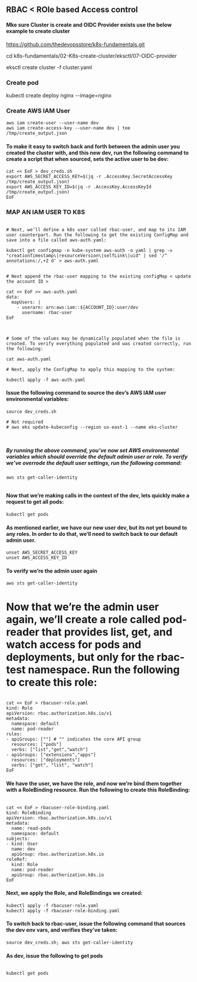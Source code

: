 ## RBAC < ROle based Access control

#### Mke sure Cluster is create and OIDC Provider exists use the below example to create cluster

https://github.com/thedevopsstore/k8s-fundamentals.git

cd k8s-fundamentals/02-K8s-create-cluster/eksctl/07-OIDC-provider

eksctl create cluster -f cluster.yaml

### Create pod

kubectl create deploy nginx --image=nginx


### Create AWS IAM User

```
aws iam create-user --user-name dev
aws iam create-access-key --user-name dev | tee /tmp/create_output.json
```
#### To make it easy to switch back and forth between the admin user you created the cluster with, and this new dev, run the following command to create a script that when sourced, sets the active user to be dev:
```
cat << EoF > dev_creds.sh
export AWS_SECRET_ACCESS_KEY=$(jq -r .AccessKey.SecretAccessKey /tmp/create_output.json)
export AWS_ACCESS_KEY_ID=$(jq -r .AccessKey.AccessKeyId /tmp/create_output.json)
EoF
```


### MAP AN IAM USER TO K8S

```

# Next, we’ll define a k8s user called rbac-user, and map to its IAM user counterpart. Run the following to get the existing ConfigMap and save into a file called aws-auth.yaml:

kubectl get configmap -n kube-system aws-auth -o yaml | grep -v "creationTimestamp\|resourceVersion\|selfLink\|uid" | sed '/^  annotations:/,+2 d' > aws-auth.yaml


# Next append the rbac-user mapping to the existing configMap < update the account ID >

cat << EoF >> aws-auth.yaml
data:
  mapUsers: |
    - userarn: arn:aws:iam::${ACCOUNT_ID}:user/dev
      username: rbac-user
EoF



# Some of the values may be dynamically populated when the file is created. To verify everything populated and was created correctly, run the following:

cat aws-auth.yaml

# Next, apply the ConfigMap to apply this mapping to the system:

kubectl apply -f aws-auth.yaml

```


#### Issue the following command to source the dev’s AWS IAM user environmental variables:

```
source dev_creds.sh

# Not required
# aws eks update-kubeconfig --region us-east-1 --name eks-cluster



```

##### By running the above command, you’ve now set AWS environmental variables which should override the default admin user or role. To verify we’ve overrode the default user settings, run the following command:

```
aws sts get-caller-identity


```

#### Now that we’re making calls in the context of the dev, lets quickly make a request to get all pods:

```
kubectl get pods

```

#### As mentioned earlier, we have our new user dev, but its not yet bound to any roles. In order to do that, we’ll need to switch back to our default admin user.

```
unset AWS_SECRET_ACCESS_KEY
unset AWS_ACCESS_KEY_ID

```

#### To verify we’re the admin user again

```
aws sts get-caller-identity

```

# Now that we’re the admin user again, we’ll create a role called pod-reader that provides list, get, and watch access for pods and deployments, but only for the rbac-test namespace. Run the following to create this role:

```

cat << EoF > rbacuser-role.yaml
kind: Role
apiVersion: rbac.authorization.k8s.io/v1
metadata:
  namespace: default
  name: pod-reader
rules:
- apiGroups: [""] # "" indicates the core API group
  resources: ["pods"]
  verbs: ["list","get","watch"]
- apiGroups: ["extensions","apps"]
  resources: ["deployments"]
  verbs: ["get", "list", "watch"]
EoF

```

#### We have the user, we have the role, and now we’re bind them together with a RoleBinding resource. Run the following to create this RoleBinding:

```

cat << EoF > rbacuser-role-binding.yaml
kind: RoleBinding
apiVersion: rbac.authorization.k8s.io/v1
metadata:
  name: read-pods
  namespace: default
subjects:
- kind: User
  name: dev
  apiGroup: rbac.authorization.k8s.io
roleRef:
  kind: Role
  name: pod-reader
  apiGroup: rbac.authorization.k8s.io
EoF

```

#### Next, we apply the Role, and RoleBindings we created:

```
kubectl apply -f rbacuser-role.yaml
kubectl apply -f rbacuser-role-binding.yaml

```

#### To switch back to rbac-user, issue the following command that sources the dev env vars, and verifies they’ve taken:

```
source dev_creds.sh; aws sts get-caller-identity

```

#### As dev, issue the following to get pods

```

kubectl get pods

```